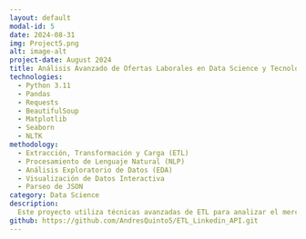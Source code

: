 ```yaml
---
layout: default
modal-id: 5
date: 2024-08-31
img: Project5.png
alt: image-alt
project-date: August 2024
title: Análisis Avanzado de Ofertas Laborales en Data Science y Tecnología
technologies: 
  - Python 3.11
  - Pandas
  - Requests
  - BeautifulSoup
  - Matplotlib
  - Seaborn
  - NLTK
methodology:
  - Extracción, Transformación y Carga (ETL)
  - Procesamiento de Lenguaje Natural (NLP)
  - Análisis Exploratorio de Datos (EDA)
  - Visualización de Datos Interactiva
  - Parseo de JSON
category: Data Science
description: 
  Este proyecto utiliza técnicas avanzadas de ETL para analizar el mercado laboral en ciencia de datos y tecnología en Guatemala, aprovechando la API de LinkedIn para extraer datos en tiempo real y algoritmos de procesamiento de lenguaje natural (NLP) para el análisis de descripciones de trabajos. Además, se parsea el JSON de las ofertas de trabajo y, basado en un análisis de mis habilidades técnicas y estudios (extraídos de mi CV), se calcula un porcentaje de adecuación para cada puesto. Los resultados se almacenan en dos dataframes de Pandas que posteriormente son renderizados en un informe HTML interactivo, con enlaces directos a las ofertas de trabajo correspondientes. La solución genera visualizaciones interactivas mostrando tendencias clave como las habilidades más demandadas y las empresas más activas en la contratación, facilitando la toma de decisiones y la búsqueda de oportunidades.
github: https://github.com/AndresQuinto5/ETL_Linkedin_API.git
---
```

